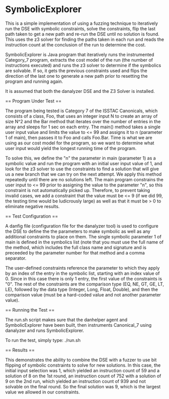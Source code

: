 # SymbolicExplorer

This is a simple implementation of using a fuzzing technique to iteratively run the DSE with symbolic constraints, solve the constraints, flip the last path taken to get a new path and re-run the DSE until no solution is found.
This uses the z3 solver for finding the paths taken in each run and reads the instruction count at the conclusion of the run to determine the cost.

SymbolicExplorer is Java program that iteratively runs the instrumented Category_7 program, extracts the cost model of the run (the number of instructions executed) and runs the z3 solver to determine if the symbolics are solvable.
If so, it gets the previous constraints used and flips the direction of the last one to generate a new path prior to resetting the program and running again.

It is assumed that both the danalyzer DSE and the Z3 Solver is installed.

== Program Under Test ==

The program being tested is Category 7 of the ISSTAC Canonicals, which consists of a class, Foo, that uses an integer input N to create an array of size N^2 and the Bar method that iterates over the number of entries in the array and sleeps for 1 sec on each entry. The main() method takes a single user input value and limits the value to <= 99 and assigns it to n (parameter 1 of main), then passes it to Foo and calls Foo.Bar. Time is what we are using as our cost model for the program, so we want to determine what user input would yield the longest running time of the program.

To solve this, we define the "n" the parameter in main (parameter 1) as a symbolic value and run the program with an initial user input value of 1, and look for the z3 solver to use the constraints to find a solution that will give us a new branch that we can try on the next attempt. We apply this method repeatedly until there are no solutions left. The main program constrains the user input to <= 99 prior to assigning the value to the parameter "n", so this constraint is not automatically picked up. Therefore, to prevent taking invalid cases, we add a constraint that the value must be <= 9 (if we did 99, the testing time would be ludicrously large) as well as that it must be > 0 to eliminate negative results.

== Test Configuration ==

A danfig file (configuration file for the danalyzer tool) is used to configure the DSE to define the the parameters to make symbolic as well as any additional constraints to place on them. The single symbolic parameter 1 of main is defined in the symbolics list (note that you must use the full name of the method, which includes the full class name and signature and is preceeded by the parameter number for that method and a comma separator.

The user-defined constraints reference the parameter to which they apply by an index of the entry in the symbolic list, starting with an index value of 0. Since in this case there is only 1 entry, the first value of the constraints is "0". The rest of the constraints are the comparison type (EQ, NE, GT, GE, LT, LE), followed by the data type (Integer, Long, Float, Double), and then the comparison value (must be a hard-coded value and not another parameter value).

== Running the Test ==

The run.sh script makes sure that the danhelper agent and SymbolicExplorer have been built, then instruments Canonical_7 using danalyzer and runs SymbolicExplorer.

To run the test, simply type:   ./run.sh

== Results ==

This demonstrates the ability to combine the DSE with a fuzzer to use bit flipping of symbolic constraints to solve for new solutions.
In this case, the initial input selection was 1, which yielded an instruction count of 59 and a solution of 8 on the 1st round, an instruction count of 752 with a solution of 9 on the 2nd run, which yielded an instruction count of 939 and not solvable on the final round.
So the final solution was 9, which is the largest value we allowed in our constraints.
